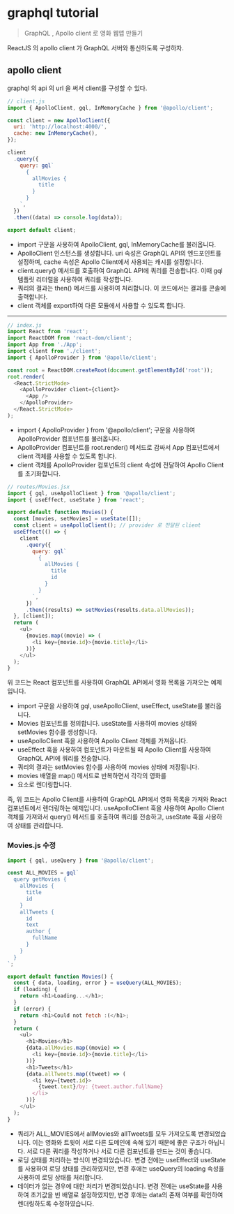 # graphql tutorial

> GraphQL , Apollo client 로 영화 웹앱 만들기

ReactJS 의 apollo client 가 GraphQL 서버와 통신하도록 구성하자.

## apollo client

graphql 의 api 의 url 을 써서 client를 구성할 수 있다.

```js
// client.js
import { ApolloClient, gql, InMemoryCache } from '@apollo/client';

const client = new ApolloClient({
  uri: 'http://localhost:4000/',
  cache: new InMemoryCache(),
});

client
  .query({
    query: gql`
      {
        allMovies {
          title
        }
      }
    `,
  })
  .then((data) => console.log(data));

export default client;
```

- import 구문을 사용하여 ApolloClient, gql, InMemoryCache를 불러옵니다.
- ApolloClient 인스턴스를 생성합니다. uri 속성은 GraphQL API의 엔드포인트를 설정하며, cache 속성은 Apollo Client에서 사용되는 캐시를 설정합니다.
- client.query() 메서드를 호출하여 GraphQL API에 쿼리를 전송합니다. 이때 gql 템플릿 리터럴을 사용하여 쿼리를 작성합니다.
- 쿼리의 결과는 then() 메서드를 사용하여 처리합니다. 이 코드에서는 결과를 콘솔에 출력합니다.
- client 객체를 export하여 다른 모듈에서 사용할 수 있도록 합니다.

<hr />

```js
// index.js
import React from 'react';
import ReactDOM from 'react-dom/client';
import App from './App';
import client from './client';
import { ApolloProvider } from '@apollo/client';

const root = ReactDOM.createRoot(document.getElementById('root'));
root.render(
  <React.StrictMode>
    <ApolloProvider client={client}>
      <App />
    </ApolloProvider>
  </React.StrictMode>
);
```

- import { ApolloProvider } from '@apollo/client'; 구문을 사용하여 ApolloProvider 컴포넌트를 불러옵니다.
- ApolloProvider 컴포넌트를 root.render() 메서드로 감싸서 App 컴포넌트에서 client 객체를 사용할 수 있도록 합니다.
- client 객체를 ApolloProvider 컴포넌트의 client 속성에 전달하여 Apollo Client를 초기화합니다.

```js
// routes/Movies.jsx
import { gql, useApolloClient } from '@apollo/client';
import { useEffect, useState } from 'react';

export default function Movies() {
  const [movies, setMovies] = useState([]);
  const client = useApolloClient(); // provider 로 전달된 client
  useEffect(() => {
    client
      .query({
        query: gql`
          {
            allMovies {
              title
              id
            }
          }
        `,
      })
      .then((results) => setMovies(results.data.allMovies));
  }, [client]);
  return (
    <ul>
      {movies.map((movie) => (
        <li key={movie.id}>{movie.title}</li>
      ))}
    </ul>
  );
}
```

위 코드는 React 컴포넌트를 사용하여 GraphQL API에서 영화 목록을 가져오는 예제입니다.

- import 구문을 사용하여 gql, useApolloClient, useEffect, useState를 불러옵니다.
- Movies 컴포넌트를 정의합니다. useState를 사용하여 movies 상태와 setMovies 함수를 생성합니다.
- useApolloClient 훅을 사용하여 Apollo Client 객체를 가져옵니다.
- useEffect 훅을 사용하여 컴포넌트가 마운트될 때 Apollo Client를 사용하여 GraphQL API에 쿼리를 전송합니다.
- 쿼리의 결과는 setMovies 함수를 사용하여 movies 상태에 저장됩니다.
- movies 배열을 map() 메서드로 반복하면서 각각의 영화를 <li> 요소로 렌더링합니다.

즉, 위 코드는 Apollo Client를 사용하여 GraphQL API에서 영화 목록을 가져와 React 컴포넌트에서 렌더링하는 예제입니다. useApolloClient 훅을 사용하여 Apollo Client 객체를 가져와서 query() 메서드를 호출하여 쿼리를 전송하고, useState 훅을 사용하여 상태를 관리합니다.

### Movies.js 수정

```js
import { gql, useQuery } from '@apollo/client';

const ALL_MOVIES = gql`
  query getMovies {
    allMovies {
      title
      id
    }
    allTweets {
      id
      text
      author {
        fullName
      }
    }
  }
`;

export default function Movies() {
  const { data, loading, error } = useQuery(ALL_MOVIES);
  if (loading) {
    return <h1>Loading...</h1>;
  }
  if (error) {
    return <h1>Could not fetch :(</h1>;
  }
  return (
    <ul>
      <h1>Movies</h1>
      {data.allMovies.map((movie) => (
        <li key={movie.id}>{movie.title}</li>
      ))}
      <h1>Tweets</h1>
      {data.allTweets.map((tweet) => (
        <li key={tweet.id}>
          {tweet.text}/by: {tweet.author.fullName}
        </li>
      ))}
    </ul>
  );
}
```

- 쿼리가 ALL_MOVIES에서 allMovies와 allTweets를 모두 가져오도록 변경되었습니다. 이는 영화와 트윗이 서로 다른 도메인에 속해 있기 때문에 좋은 구조가 아닙니다. 서로 다른 쿼리를 작성하거나 서로 다른 컴포넌트를 만드는 것이 좋습니다.
- 로딩 상태를 처리하는 방식이 변경되었습니다. 변경 전에는 useEffect와 useState를 사용하여 로딩 상태를 관리하였지만, 변경 후에는 useQuery의 loading 속성을 사용하여 로딩 상태를 처리합니다.
- 데이터가 없는 경우에 대한 처리가 변경되었습니다. 변경 전에는 useState를 사용하여 초기값을 빈 배열로 설정하였지만, 변경 후에는 data의 존재 여부를 확인하여 렌더링하도록 수정하였습니다.
